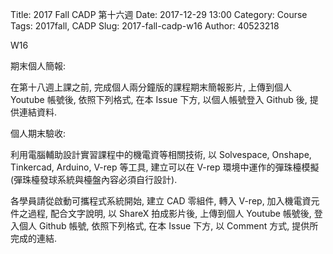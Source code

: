 Title: 2017 Fall CADP 第十六週
Date: 2017-12-29 13:00
Category: Course
Tags: 2017fall, CADP
Slug: 2017-fall-cadp-w16
Author: 40523218

W16
<!-- PELICAN_END_SUMMARY -->



期末個人簡報:

在第十八週上課之前, 完成個人兩分鐘版的課程期末簡報影片, 上傳到個人 Youtube 帳號後, 依照下列格式, 在本 Issue 下方, 以個人帳號登入 Github 後, 提供連結資料.



個人期末驗收:

利用電腦輔助設計實習課程中的機電資等相關技術, 以 Solvespace, Onshape, Tinkercad, Arduino, V-rep 等工具, 建立可以在 V-rep 環境中運作的彈珠檯模擬 (彈珠檯發球系統與檯盤內容必須自行設計).

各學員請從啟動可攜程式系統開始, 建立 CAD 零組件, 轉入 V-rep, 加入機電資元件之過程, 配合文字說明, 以 ShareX 拍成影片後, 上傳到個人 Youtube 帳號後, 登入個人 Github 帳號, 依照下列格式, 在本 Issue 下方, 以 Comment 方式, 提供所完成的連結.